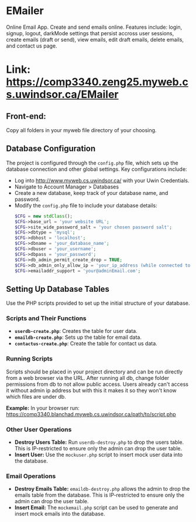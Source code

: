 # EMailer
Online Email App. Create and send emails online.
Features include: login, signup, logout, darkMode settings that persist accross user sessions, create emails (draft or send), view emails, edit draft emails, delete emails, and contact us page.

# Link: https://comp3340.zeng25.myweb.cs.uwindsor.ca/EMailer 

## Front-end:
Copy all folders in your myweb file directory of your choosing.

## Database Configuration
The project is configured through the `config.php` file, which sets up the database connection and other global settings. Key configurations include:
- Log into http://www.myweb.cs.uwindsor.ca/ with your Uwin Credentials.
- Navigate to Account Manager > Databases
- Create a new database, keep track of your database name, and password.
- Modify the `config.php` file to include your database details:
    ```php
    $CFG = new stdClass();
    $CFG->base_url = 'your website URL';
    $CFG->site_wide_password_salt = 'your chosen password salt';
    $CFG->dbtype = 'mysql';
    $CFG->dbhost = 'localhost';
    $CFG->dbname = 'your_database_name';
    $CFG->dbuser = 'your_username';
    $CFG->dbpass = 'your_password';
    $CFG->db_admin_permit_create_drop = TRUE;
    $CFG->db_admin_only_allow_ip = 'your_ip_address (while connected to GlobalProtect VPN)';
    $CFG->emailaddr_support = 'your@adminEmail.com';
    ```
## Setting Up Database Tables
Use the PHP scripts provided to set up the initial structure of your database.

### Scripts and Their Functions
- **`userdb-create.php`**: Creates the table for user data.
- **`emaildb-create.php`**: Sets up the table for email data.
- **`contactus-create.php`**: Create the table for contact us data.

### Running Scripts
Scripts should be placed in your project directory and can be run directly from a web browser via the URL. After running all db, change folder permissions from db to not allow public access. Users already can't access it without admin ip address but with this it makes it so they won't know which files are under db. 

**Example:** In your browser run: https://comp3340.blanchad.myweb.cs.uwindsor.ca/path/to/script.php

### Other User Operations
- **Destroy Users Table:** Run `userdb-destroy.php` to drop the users table. This is IP-restricted to ensure only the admin can drop the user table.
- **Insert User:** Use the `mockuser.php` script to insert mock user data into the database.

### Email Operations
- **Destroy Emails Table:** `emaildb-destroy.php` allows the admin to drop the emails table from the database. This is IP-restricted to ensure only the admin can drop the user table.
- **Insert Email:** The `mockemail.php` script can be used to generate and insert mock emails into the database.
